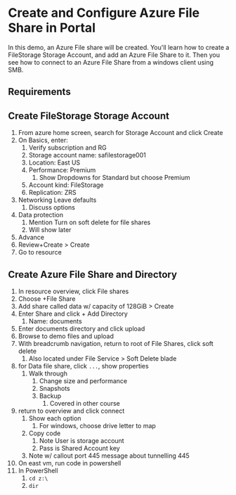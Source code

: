 # Create and Configure Azure File Share in Portal

In this demo, an Azure File share will be created. You'll learn how to create a FileStorage Storage Account, and add an Azure File Share to it. Then you see how to connect to an Azure File Share from a windows client using SMB.

## Requirements

## Create  FileStorage Storage Account
1. From azure home screen, search for Storage Account and click Create
2. On Basics, enter:
   1. Verify subscription and RG
   2. Storage account name: safilestorage001
   3. Location: East US
   4. Performance: Premium
      1. Show Dropdowns for Standard but choose Premium
   5. Account kind: FileStorage
   6. Replication: ZRS
3. Networking Leave defaults
   1. Discuss options
4. Data protection
   1. Mention Turn on soft delete for file shares
   2. Will show later
5. Advance
6. Review+Create > Create
7. Go to resource

## Create Azure File Share and Directory

1. In resource overview, click File shares
2. Choose +File Share
3. Add share called data w/ capacity of 128GiB > Create
4. Enter Share and click + Add Directory
   1. Name: documents
5. Enter documents directory and click upload
6. Browse to demo files and upload
7. With breadcrumb navigation, return to root of File Shares, click soft delete
   1. Also located under File Service > Soft Delete blade
8. for Data file share, click `...`, show properties
   1. Walk through 
      1. Change size and performance
      2. Snapshots
      3. Backup
         1. Covered in other course
9. return to overview and click connect
   1.  Show each option
       1.  For windows, choose drive letter to map
   2.  Copy code
       1.  Note User is storage account
       2.  Pass is Shared Account key
   3.  Note w/ callout port 445 message about tunnelling 445
10. On east vm, run code in powershell
11. In PowerShell 
    1.  `cd z:\`
    2.  `dir`

